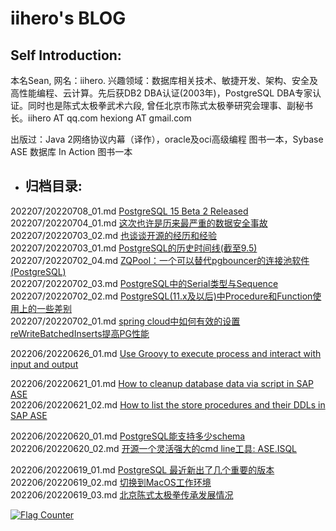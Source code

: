 # iihero's BLOG

## Self Introduction:

本名Sean, 网名：iihero. 兴趣领域：数据库相关技术、敏捷开发、架构、安全及高性能编程、云计算。先后获DB2 DBA认证(2003年)，PostgreSQL DBA专家认证。同时也是陈式太极拳武术六段, 曾任北京市陈式太极拳研究会理事、副秘书长。iihero AT qq.com  hexiong AT gmail.com

出版过：Java 2网络协议内幕（译作），oracle及oci高级编程 图书一本，Sybase ASE 数据库 In Action 图书一本



* ## 归档目录:


202207/20220708_01.md [PostgreSQL 15 Beta 2 Released](202207/20220708_01.md)  
202207/20220704_01.md [这次也许是历来最严重的数据安全事故](202207/20220704_01.md)  
202207/20220703_02.md [也谈谈开源的经历和经验](202207/20220703_02.md)  
202207/20220703_01.md [PostgreSQL的历史时间线(截至9.5)](202207/20220703_01.md)  
202207/20220702_04.md [ZQPool：一个可以替代pgbouncer的连接池软件 (PostgreSQL)](202207/20220702_04.md)  
202207/20220702_03.md [PostgreSQL中的Serial类型与Sequence](202207/20220702_03.md)  
202207/20220702_02.md [PostgreSQL(11.x及以后)中Procedure和Function使用上的一些差别](202207/20220702_02.md)  
202207/20220702_01.md [spring cloud中如何有效的设置reWriteBatchedInserts提高PG性能](202207/20220702_01.md)  

202206/20220626_01.md [Use Groovy to execute process and interact with input and output](202206/20220626_01.md)  

202206/20220621_01.md [How to cleanup database data via script in SAP ASE](202206/20220621_01.md)  
202206/20220621_02.md [How to list the store procedures and their DDLs in SAP ASE](202206/20220621_02.md)  

202206/20220620_01.md [PostgreSQL能支持多少schema](202206/20220620_01.md)  
202206/20220620_02.md [开源一个灵活强大的cmd line工具: ASE.ISQL](202206/20220620_02.md)  

202206/20220619_01.md [PostgreSQL 最近新出了几个重要的版本](202206/20220619_01.md)  
202206/20220619_02.md [切换到MacOS工作环境](202206/20220619_02.md)  
202206/20220619_03.md [北京陈式太极拳传承发展情况](202206/20220619_03.md)  

<a rel="nofollow"  href="https://info.flagcounter.com/tFcK"><img src="https://s11.flagcounter.com/countxl/tFcK/bg_FFFFFF/txt_000000/border_CCCCCC/columns_2/maxflags_10/viewers_0/labels_1/pageviews_1/flags_0/percent_0/" alt="Flag Counter" border="0" alt="Flag Counter"  border="0"></a> 



